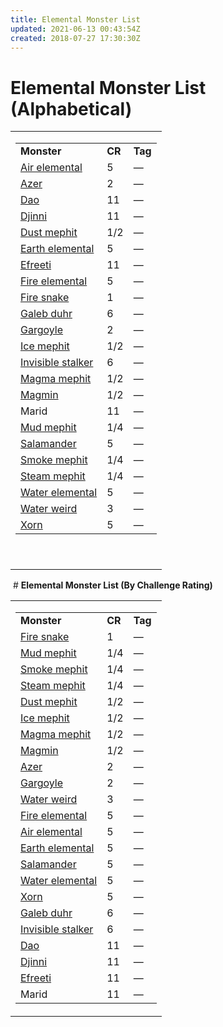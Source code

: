 ```yaml
---
title: Elemental Monster List
updated: 2021-06-13 00:43:54Z
created: 2018-07-27 17:30:30Z
---
```


# **Elemental Monster List (Alphabetical)**

<table><tbody><tr class="odd"><td><table><tbody><tr class="odd"><td><strong>Monster</strong></td><td><strong>CR</strong></td><td><strong>Tag</strong></td></tr><tr class="even"><td><a href="onenote:E-M.one#Air Elemental&amp;section-id={63DAD164-E485-4FE2-939F-9A5E2BCFD6F1}&amp;page-id={2814A7D0-779B-46DA-B330-8807E3DCC26B}&amp;end&amp;base-path=https://d.docs.live.net/8ef41446453a2105/Documents/Adventure Academy/SRD Reference/Monster Manual">Air elemental</a></td><td>5</td><td>—</td></tr><tr class="odd"><td><a href="onenote:A-D.one#Azer&amp;section-id={F472D24E-A997-4793-BF1A-3183E4CB6DF7}&amp;page-id={F0F906AA-9A49-4C77-913D-D6F063DBFDF0}&amp;end&amp;base-path=https://d.docs.live.net/8ef41446453a2105/Documents/Adventure Academy/SRD Reference/Monster Manual">Azer</a></td><td>2</td><td>—</td></tr><tr class="even"><td><a href="onenote:E-M.one#Dao&amp;section-id={63DAD164-E485-4FE2-939F-9A5E2BCFD6F1}&amp;page-id={3E72D561-AB3B-465A-A12F-B5680643087B}&amp;end&amp;base-path=https://d.docs.live.net/8ef41446453a2105/Documents/Adventure Academy/SRD Reference/Monster Manual">Dao</a></td><td>11</td><td>—</td></tr><tr class="odd"><td><a href="onenote:E-M.one#Djinni&amp;section-id={63DAD164-E485-4FE2-939F-9A5E2BCFD6F1}&amp;page-id={61DFD897-333F-4D75-81BE-72F6F4E45710}&amp;end&amp;base-path=https://d.docs.live.net/8ef41446453a2105/Documents/Adventure Academy/SRD Reference/Monster Manual">Djinni</a></td><td>11</td><td>—</td></tr><tr class="even"><td><a href="onenote:E-M.one#Dust Mephit&amp;section-id={63DAD164-E485-4FE2-939F-9A5E2BCFD6F1}&amp;page-id={D3780E3B-363E-4913-BA50-EB4E07931D18}&amp;end&amp;base-path=https://d.docs.live.net/8ef41446453a2105/Documents/Adventure Academy/SRD Reference/Monster Manual">Dust mephit</a></td><td>1/2</td><td>—</td></tr><tr class="odd"><td><a href="onenote:E-M.one#Earth Elemental&amp;section-id={63DAD164-E485-4FE2-939F-9A5E2BCFD6F1}&amp;page-id={E89671B6-F3F6-417D-8B94-6912D8D5B03B}&amp;end&amp;base-path=https://d.docs.live.net/8ef41446453a2105/Documents/Adventure Academy/SRD Reference/Monster Manual">Earth elemental</a></td><td>5</td><td>—</td></tr><tr class="even"><td><a href="onenote:E-M.one#Efreeti&amp;section-id={63DAD164-E485-4FE2-939F-9A5E2BCFD6F1}&amp;page-id={D505413B-CB9F-4F1B-AD8C-8CEF60AC826F}&amp;end&amp;base-path=https://d.docs.live.net/8ef41446453a2105/Documents/Adventure Academy/SRD Reference/Monster Manual">Efreeti</a></td><td>11</td><td>—</td></tr><tr class="odd"><td><a href="onenote:E-M.one#Fire Elemental&amp;section-id={63DAD164-E485-4FE2-939F-9A5E2BCFD6F1}&amp;page-id={E08532CD-41DB-4ED6-952B-8D65A85306F0}&amp;end&amp;base-path=https://d.docs.live.net/8ef41446453a2105/Documents/Adventure Academy/SRD Reference/Monster Manual">Fire elemental</a></td><td>5</td><td>—</td></tr><tr class="even"><td><a href="onenote:N-Z.one#Fire Snakes&amp;section-id={4708E634-CDC9-45E3-91B3-22EC67217BDC}&amp;page-id={D41C4ACC-3CFB-468C-B846-C5507EB62E5C}&amp;end&amp;base-path=https://d.docs.live.net/8ef41446453a2105/Documents/Adventure Academy/SRD Reference/Monster Manual">Fire snake</a></td><td>1</td><td>—</td></tr><tr class="odd"><td><a href="onenote:E-M.one#Galeb Duhr&amp;section-id={63DAD164-E485-4FE2-939F-9A5E2BCFD6F1}&amp;page-id={1467EBA7-0E0E-41A6-89DD-6F0DC2A76683}&amp;end&amp;base-path=https://d.docs.live.net/8ef41446453a2105/Documents/Adventure Academy/SRD Reference/Monster Manual">Galeb duhr</a></td><td>6</td><td>—</td></tr><tr class="even"><td><a href="onenote:E-M.one#Gargoyle&amp;section-id={63DAD164-E485-4FE2-939F-9A5E2BCFD6F1}&amp;page-id={BB629497-00DD-4C00-A4A2-40BAD794A1F3}&amp;end&amp;base-path=https://d.docs.live.net/8ef41446453a2105/Documents/Adventure Academy/SRD Reference/Monster Manual">Gargoyle</a></td><td>2</td><td>—</td></tr><tr class="odd"><td><a href="onenote:E-M.one#Ice Mephit&amp;section-id={63DAD164-E485-4FE2-939F-9A5E2BCFD6F1}&amp;page-id={547404A5-5841-49A5-9AA0-3C6624D786FD}&amp;end&amp;base-path=https://d.docs.live.net/8ef41446453a2105/Documents/Adventure Academy/SRD Reference/Monster Manual">Ice mephit</a></td><td>1/2</td><td>—</td></tr><tr class="even"><td><a href="onenote:E-M.one#Invisible Stalker&amp;section-id={63DAD164-E485-4FE2-939F-9A5E2BCFD6F1}&amp;page-id={5053C8C0-3BF0-406C-B883-10FA8469876B}&amp;end&amp;base-path=https://d.docs.live.net/8ef41446453a2105/Documents/Adventure Academy/SRD Reference/Monster Manual">Invisible stalker</a></td><td>6</td><td>—</td></tr><tr class="odd"><td><a href="onenote:E-M.one#Magma Mephit&amp;section-id={63DAD164-E485-4FE2-939F-9A5E2BCFD6F1}&amp;page-id={47BAD730-7442-495A-A849-50B326A5FBBF}&amp;end&amp;base-path=https://d.docs.live.net/8ef41446453a2105/Documents/Adventure Academy/SRD Reference/Monster Manual">Magma mephit</a></td><td>1/2</td><td>—</td></tr><tr class="even"><td><a href="onenote:E-M.one#Magmin&amp;section-id={63DAD164-E485-4FE2-939F-9A5E2BCFD6F1}&amp;page-id={586B1965-4C1D-4D25-B59E-ED284F77D738}&amp;end&amp;base-path=https://d.docs.live.net/8ef41446453a2105/Documents/Adventure Academy/SRD Reference/Monster Manual">Magmin</a></td><td>1/2</td><td>—</td></tr><tr class="odd"><td>Marid</td><td>11</td><td>—</td></tr><tr class="even"><td><a href="onenote:E-M.one#Mud Mephit&amp;section-id={63DAD164-E485-4FE2-939F-9A5E2BCFD6F1}&amp;page-id={C3AF4EF2-72D3-4F24-ABD7-4F0F793B054C}&amp;end&amp;base-path=https://d.docs.live.net/8ef41446453a2105/Documents/Adventure Academy/SRD Reference/Monster Manual">Mud mephit</a></td><td>1/4</td><td>—</td></tr><tr class="odd"><td><a href="onenote:N-Z.one#Salamander&amp;section-id={4708E634-CDC9-45E3-91B3-22EC67217BDC}&amp;page-id={09DD1453-0ED1-4590-B6F2-C9C58B6672A3}&amp;end&amp;base-path=https://d.docs.live.net/8ef41446453a2105/Documents/Adventure Academy/SRD Reference/Monster Manual">Salamander</a></td><td>5</td><td>—</td></tr><tr class="even"><td><a href="onenote:E-M.one#Smoke Mephit&amp;section-id={63DAD164-E485-4FE2-939F-9A5E2BCFD6F1}&amp;page-id={0554DC63-CA58-47A8-89B0-B9FFD35E0F6F}&amp;end&amp;base-path=https://d.docs.live.net/8ef41446453a2105/Documents/Adventure Academy/SRD Reference/Monster Manual">Smoke mephit</a></td><td>1/4</td><td>—</td></tr><tr class="odd"><td><a href="onenote:E-M.one#Steam Mephit&amp;section-id={63DAD164-E485-4FE2-939F-9A5E2BCFD6F1}&amp;page-id={A03BD850-6856-4547-A7B8-DE2A1460323E}&amp;end&amp;base-path=https://d.docs.live.net/8ef41446453a2105/Documents/Adventure Academy/SRD Reference/Monster Manual">Steam mephit</a></td><td>1/4</td><td>—</td></tr><tr class="even"><td><a href="onenote:E-M.one#Water Elemental&amp;section-id={63DAD164-E485-4FE2-939F-9A5E2BCFD6F1}&amp;page-id={D21C737B-5401-4A6B-ACA8-B8EAF26F7E5D}&amp;end&amp;base-path=https://d.docs.live.net/8ef41446453a2105/Documents/Adventure Academy/SRD Reference/Monster Manual">Water elemental</a></td><td>5</td><td>—</td></tr><tr class="odd"><td><a href="onenote:N-Z.one#Water Weird&amp;section-id={4708E634-CDC9-45E3-91B3-22EC67217BDC}&amp;page-id={9C2ADFA6-C892-42E7-97CA-47DD3672904F}&amp;end&amp;base-path=https://d.docs.live.net/8ef41446453a2105/Documents/Adventure Academy/SRD Reference/Monster Manual">Water weird</a></td><td>3</td><td>—</td></tr><tr class="even"><td><a href="onenote:N-Z.one#Xorn&amp;section-id={4708E634-CDC9-45E3-91B3-22EC67217BDC}&amp;page-id={86032236-05C2-4B3C-87A7-23E0700A2EB3}&amp;end&amp;base-path=https://d.docs.live.net/8ef41446453a2105/Documents/Adventure Academy/SRD Reference/Monster Manual">Xorn</a></td><td>5</td><td>—</td></tr></tbody></table><p><em> </em></p></td></tr></tbody></table>

 # **Elemental Monster List (By Challenge Rating)**

<table><tbody><tr class="odd"><td><table><tbody><tr class="odd"><td><strong>Monster</strong></td><td><strong>CR</strong></td><td><strong>Tag</strong></td></tr><tr class="even"><td><a href="onenote:N-Z.one#Fire Snakes&amp;section-id={4708E634-CDC9-45E3-91B3-22EC67217BDC}&amp;page-id={D41C4ACC-3CFB-468C-B846-C5507EB62E5C}&amp;end&amp;base-path=https://d.docs.live.net/8ef41446453a2105/Documents/Adventure Academy/SRD Reference/Monster Manual">Fire snake</a></td><td>1</td><td>—</td></tr><tr class="odd"><td><a href="onenote:E-M.one#Mud Mephit&amp;section-id={63DAD164-E485-4FE2-939F-9A5E2BCFD6F1}&amp;page-id={C3AF4EF2-72D3-4F24-ABD7-4F0F793B054C}&amp;end&amp;base-path=https://d.docs.live.net/8ef41446453a2105/Documents/Adventure Academy/SRD Reference/Monster Manual">Mud mephit</a></td><td>1/4</td><td>—</td></tr><tr class="even"><td><a href="onenote:E-M.one#Smoke Mephit&amp;section-id={63DAD164-E485-4FE2-939F-9A5E2BCFD6F1}&amp;page-id={0554DC63-CA58-47A8-89B0-B9FFD35E0F6F}&amp;end&amp;base-path=https://d.docs.live.net/8ef41446453a2105/Documents/Adventure Academy/SRD Reference/Monster Manual">Smoke mephit</a></td><td>1/4</td><td>—</td></tr><tr class="odd"><td><a href="onenote:E-M.one#Steam Mephit&amp;section-id={63DAD164-E485-4FE2-939F-9A5E2BCFD6F1}&amp;page-id={A03BD850-6856-4547-A7B8-DE2A1460323E}&amp;end&amp;base-path=https://d.docs.live.net/8ef41446453a2105/Documents/Adventure Academy/SRD Reference/Monster Manual">Steam mephit</a></td><td>1/4</td><td>—</td></tr><tr class="even"><td><a href="onenote:E-M.one#Dust Mephit&amp;section-id={63DAD164-E485-4FE2-939F-9A5E2BCFD6F1}&amp;page-id={D3780E3B-363E-4913-BA50-EB4E07931D18}&amp;end&amp;base-path=https://d.docs.live.net/8ef41446453a2105/Documents/Adventure Academy/SRD Reference/Monster Manual">Dust mephit</a></td><td>1/2</td><td>—</td></tr><tr class="odd"><td><a href="onenote:E-M.one#Ice Mephit&amp;section-id={63DAD164-E485-4FE2-939F-9A5E2BCFD6F1}&amp;page-id={547404A5-5841-49A5-9AA0-3C6624D786FD}&amp;end&amp;base-path=https://d.docs.live.net/8ef41446453a2105/Documents/Adventure Academy/SRD Reference/Monster Manual">Ice mephit</a></td><td>1/2</td><td>—</td></tr><tr class="even"><td><a href="onenote:E-M.one#Magma Mephit&amp;section-id={63DAD164-E485-4FE2-939F-9A5E2BCFD6F1}&amp;page-id={47BAD730-7442-495A-A849-50B326A5FBBF}&amp;end&amp;base-path=https://d.docs.live.net/8ef41446453a2105/Documents/Adventure Academy/SRD Reference/Monster Manual">Magma mephit</a></td><td>1/2</td><td>—</td></tr><tr class="odd"><td><a href="onenote:E-M.one#Magmin&amp;section-id={63DAD164-E485-4FE2-939F-9A5E2BCFD6F1}&amp;page-id={586B1965-4C1D-4D25-B59E-ED284F77D738}&amp;end&amp;base-path=https://d.docs.live.net/8ef41446453a2105/Documents/Adventure Academy/SRD Reference/Monster Manual">Magmin</a></td><td>1/2</td><td>—</td></tr><tr class="even"><td><a href="onenote:A-D.one#Azer&amp;section-id={F472D24E-A997-4793-BF1A-3183E4CB6DF7}&amp;page-id={F0F906AA-9A49-4C77-913D-D6F063DBFDF0}&amp;end&amp;base-path=https://d.docs.live.net/8ef41446453a2105/Documents/Adventure Academy/SRD Reference/Monster Manual">Azer</a></td><td>2</td><td>—</td></tr><tr class="odd"><td><a href="onenote:E-M.one#Gargoyle&amp;section-id={63DAD164-E485-4FE2-939F-9A5E2BCFD6F1}&amp;page-id={BB629497-00DD-4C00-A4A2-40BAD794A1F3}&amp;end&amp;base-path=https://d.docs.live.net/8ef41446453a2105/Documents/Adventure Academy/SRD Reference/Monster Manual">Gargoyle</a></td><td>2</td><td>—</td></tr><tr class="even"><td><a href="onenote:N-Z.one#Water Weird&amp;section-id={4708E634-CDC9-45E3-91B3-22EC67217BDC}&amp;page-id={9C2ADFA6-C892-42E7-97CA-47DD3672904F}&amp;end&amp;base-path=https://d.docs.live.net/8ef41446453a2105/Documents/Adventure Academy/SRD Reference/Monster Manual">Water weird</a></td><td>3</td><td>—</td></tr><tr class="odd"><td><a href="onenote:E-M.one#Fire Elemental&amp;section-id={63DAD164-E485-4FE2-939F-9A5E2BCFD6F1}&amp;page-id={E08532CD-41DB-4ED6-952B-8D65A85306F0}&amp;end&amp;base-path=https://d.docs.live.net/8ef41446453a2105/Documents/Adventure Academy/SRD Reference/Monster Manual">Fire elemental</a></td><td>5</td><td>—</td></tr><tr class="even"><td><a href="onenote:E-M.one#Air Elemental&amp;section-id={63DAD164-E485-4FE2-939F-9A5E2BCFD6F1}&amp;page-id={2814A7D0-779B-46DA-B330-8807E3DCC26B}&amp;end&amp;base-path=https://d.docs.live.net/8ef41446453a2105/Documents/Adventure Academy/SRD Reference/Monster Manual">Air elemental</a></td><td>5</td><td>—</td></tr><tr class="odd"><td><a href="onenote:E-M.one#Earth Elemental&amp;section-id={63DAD164-E485-4FE2-939F-9A5E2BCFD6F1}&amp;page-id={E89671B6-F3F6-417D-8B94-6912D8D5B03B}&amp;end&amp;base-path=https://d.docs.live.net/8ef41446453a2105/Documents/Adventure Academy/SRD Reference/Monster Manual">Earth elemental</a></td><td>5</td><td>—</td></tr><tr class="even"><td><a href="onenote:N-Z.one#Salamander&amp;section-id={4708E634-CDC9-45E3-91B3-22EC67217BDC}&amp;page-id={09DD1453-0ED1-4590-B6F2-C9C58B6672A3}&amp;end&amp;base-path=https://d.docs.live.net/8ef41446453a2105/Documents/Adventure Academy/SRD Reference/Monster Manual">Salamander</a></td><td>5</td><td>—</td></tr><tr class="odd"><td><a href="onenote:E-M.one#Water Elemental&amp;section-id={63DAD164-E485-4FE2-939F-9A5E2BCFD6F1}&amp;page-id={D21C737B-5401-4A6B-ACA8-B8EAF26F7E5D}&amp;end&amp;base-path=https://d.docs.live.net/8ef41446453a2105/Documents/Adventure Academy/SRD Reference/Monster Manual">Water elemental</a></td><td>5</td><td>—</td></tr><tr class="even"><td><a href="onenote:N-Z.one#Xorn&amp;section-id={4708E634-CDC9-45E3-91B3-22EC67217BDC}&amp;page-id={86032236-05C2-4B3C-87A7-23E0700A2EB3}&amp;end&amp;base-path=https://d.docs.live.net/8ef41446453a2105/Documents/Adventure Academy/SRD Reference/Monster Manual">Xorn</a></td><td>5</td><td>—</td></tr><tr class="odd"><td><a href="onenote:E-M.one#Galeb Duhr&amp;section-id={63DAD164-E485-4FE2-939F-9A5E2BCFD6F1}&amp;page-id={1467EBA7-0E0E-41A6-89DD-6F0DC2A76683}&amp;end&amp;base-path=https://d.docs.live.net/8ef41446453a2105/Documents/Adventure Academy/SRD Reference/Monster Manual">Galeb duhr</a></td><td>6</td><td>—</td></tr><tr class="even"><td><a href="onenote:E-M.one#Invisible Stalker&amp;section-id={63DAD164-E485-4FE2-939F-9A5E2BCFD6F1}&amp;page-id={5053C8C0-3BF0-406C-B883-10FA8469876B}&amp;end&amp;base-path=https://d.docs.live.net/8ef41446453a2105/Documents/Adventure Academy/SRD Reference/Monster Manual">Invisible stalker</a></td><td>6</td><td>—</td></tr><tr class="odd"><td><a href="onenote:E-M.one#Dao&amp;section-id={63DAD164-E485-4FE2-939F-9A5E2BCFD6F1}&amp;page-id={3E72D561-AB3B-465A-A12F-B5680643087B}&amp;end&amp;base-path=https://d.docs.live.net/8ef41446453a2105/Documents/Adventure Academy/SRD Reference/Monster Manual">Dao</a></td><td>11</td><td>—</td></tr><tr class="even"><td><a href="onenote:E-M.one#Djinni&amp;section-id={63DAD164-E485-4FE2-939F-9A5E2BCFD6F1}&amp;page-id={61DFD897-333F-4D75-81BE-72F6F4E45710}&amp;end&amp;base-path=https://d.docs.live.net/8ef41446453a2105/Documents/Adventure Academy/SRD Reference/Monster Manual">Djinni</a></td><td>11</td><td>—</td></tr><tr class="odd"><td><a href="onenote:E-M.one#Efreeti&amp;section-id={63DAD164-E485-4FE2-939F-9A5E2BCFD6F1}&amp;page-id={D505413B-CB9F-4F1B-AD8C-8CEF60AC826F}&amp;end&amp;base-path=https://d.docs.live.net/8ef41446453a2105/Documents/Adventure Academy/SRD Reference/Monster Manual">Efreeti</a></td><td>11</td><td>—</td></tr><tr class="even"><td>Marid</td><td>11</td><td>—</td></tr></tbody></table></td></tr></tbody></table>
